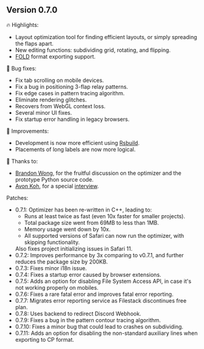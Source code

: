 
## Version 0.7.0

🔥 Highlights:
- Layout optimization tool for finding efficient layouts, or simply spreading the flaps apart.
- New editing functions: subdividing grid, rotating, and flipping.
- [FOLD](https://github.com/edemaine/fold) format exporting support.

🐛 Bug fixes:
- Fix tab scrolling on mobile devices.
- Fix a bug in positioning 3-flap relay patterns.
- Fix edge cases in pattern tracing algorithm.
- Eliminate rendering glitches.
- Recovers from WebGL context loss.
- Several minor UI fixes.
- Fix startup error handling in legacy browsers.

💪 Improvements:
- Development is now more efficient using [Rsbuild](https://rsbuild.dev/).
- Placements of long labels are now more logical.

🙏 Thanks to:
- [Brandon Wong](https://web.mit.edu/wongb/www/origami/), for the fruitful discussion on the optimizer and the prototype Python source code.<!-- and the companion tutorial video for the optimizer. -->
- [Avon Koh](https://www.youtube.com/@origameow), for a special [interview](https://youtu.be/-1usLhc3RNw).

Patches:
- 0.7.1: Optimizer has been re-written in C++, leading to:<ul>
  <li>Runs at least twice as fast (even 10x faster for smaller projects).</li>
  <li>Total package size went from 69MB to less than 1MB.</li>
  <li>Memory usage went down by 10x.</li>
  <li>All supported versions of Safari can now run the optimizer, with skipping functionality.</li>
  </ul>Also fixes project initializing issues in Safari 11.
- 0.7.2: Improves performance by 3x comparing to v0.7.1, and further reduces the package size by 200KB.
- 0.7.3: Fixes minor i18n issue.
- 0.7.4: Fixes a startup error caused by browser extensions.
- 0.7.5: Adds an option for disabling File System Access API, in case it's not working properly on mobiles.
- 0.7.6: Fixes a rare fatal error and improves fatal error reporting.
- 0.7.7: Migrates error reporting service as Filestack discontinues free plan.
- 0.7.8: Uses backend to redirect Discord Webhook.
- 0.7.9: Fixes a bug in the pattern contour tracing algorithm.
- 0.7.10: Fixes a minor bug that could lead to crashes on subdividing.
- 0.7.11: Adds an option for disabling the non-standard auxiliary lines when exporting to CP format.
